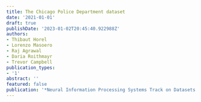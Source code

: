 ```yaml
---
title: The Chicago Police Department dataset
date: '2021-01-01'
draft: true
publishDate: '2023-01-02T20:45:40.922988Z'
authors:
- Thibaut Horel
- Lorenzo Masoero
- Raj Agrawal
- Daria Roithmayr
- Trevor Campbell
publication_types:
- '1'
abstract: ''
featured: false
publication: '*Neural Information Processing Systems Track on Datasets and Benchmarks*'
---
```


